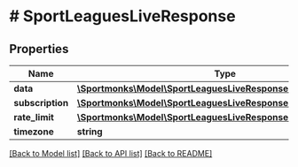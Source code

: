 # # SportLeaguesLiveResponse

## Properties

Name | Type | Description | Notes
------------ | ------------- | ------------- | -------------
**data** | [**\Sportmonks\Model\SportLeaguesLiveResponseDataInner[]**](SportLeaguesLiveResponseDataInner.md) |  | [optional]
**subscription** | [**\Sportmonks\Model\SportLeaguesLiveResponseSubscriptionInner[]**](SportLeaguesLiveResponseSubscriptionInner.md) |  | [optional]
**rate_limit** | [**\Sportmonks\Model\SportLeaguesLiveResponseRateLimit**](SportLeaguesLiveResponseRateLimit.md) |  | [optional]
**timezone** | **string** |  | [optional]

[[Back to Model list]](../../README.md#models) [[Back to API list]](../../README.md#endpoints) [[Back to README]](../../README.md)
